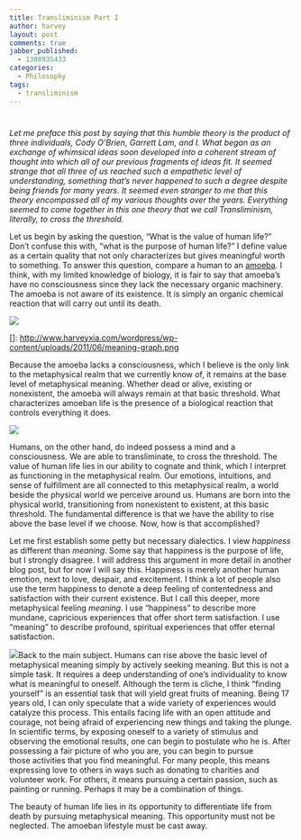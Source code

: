 ```yaml
---
title: Transliminism Part I
author: harvey
layout: post
comments: true
jabber_published:
  - 1308935433
categories:
  - Philosophy
tags:
  - transliminism
---
```

# 

*Let me preface this post by saying that this humble theory is the product of three individuals, Cody O’Brien, Garrett Lam, and I. What began as an exchange of whimsical ideas soon developed into a coherent stream of thought into which all of our previous fragments of ideas fit. It seemed strange that all three of us reached such a empathetic level of understanding, something that’s never happened to such a degree despite being friends for many years. It seemed even stranger to me that this theory encompassed all of my various thoughts over the years. Everything seemed to come together in this one theory that we call Transliminism, literally, to cross the threshold.*

Let us begin by asking the question, “What is the value of human life?” Don’t confuse this with, “what is the purpose of human life?” I define value as a certain quality that not only characterizes but gives meaningful worth to something. To answer this question, compare a human to an [amoeba][1]. I think, with my limited knowledge of biology, it is fair to say that amoeba’s have no consciousness since they lack the necessary organic machinery. The amoeba is not aware of its existence. It is simply an organic chemical reaction that will carry out until its death.

 [1]: http://en.wikipedia.org/wiki/Amoeba_(genus)

[![][3]][3]

 []: http://www.harveyxia.com/wordpress/wp-content/uploads/2011/06/meaning-graph.png

Because the amoeba lacks a consciousness, which I believe is the only link to the metaphysical realm that we currently know of, it remains at the base level of metaphysical meaning. Whether dead or alive, existing or nonexistent, the amoeba will always remain at that basic threshold. What characterizes amoeban life is the presence of a biological reaction that controls everything it does.

![][3]

 [3]: http://t0.gstatic.com/images?q=tbn:ANd9GcRXP-l4UIaJKFtJqLnp_eISUR8szRs9NxDZ0doC8Zp42o7x30R1wA&t=1

Humans, on the other hand, do indeed possess a mind and a consciousness. We are able to transliminate, to cross the threshold. The value of human life lies in our ability to cognate and think, which I interpret as functioning in the metaphysical realm. Our emotions, intuitions, and sense of fulfillment are all connected to this metaphysical realm, a world beside the physical world we perceive around us. Humans are born into the physical world, transitioning from nonexistent to existent, at this basic threshold. The fundamental difference is that we have the ability to rise above the base level if we choose. Now, how is that accomplished?

Let me first establish some petty but necessary dialectics. I view *happiness* as different than *meaning*. Some say that happiness is the purpose of life, but I strongly disagree. I will address this argument in more detail in another blog post, but for now I will say this. Happiness is merely another human emotion, next to love, despair, and excitement. I think a lot of people also use the term happiness to denote a deep feeling of contentedness and satisfaction with their current existence. But I call this deeper, more metaphysical feeling *meaning*. I use “happiness” to describe more mundane, capricious experiences that offer short term satisfaction. I use “meaning” to describe profound, spiritual experiences that offer eternal satisfaction.

![][4]Back to the main subject. Humans can rise above the basic level of metaphysical meaning simply by actively seeking meaning. But this is not a simple task. It requires a deep understanding of one’s individuality to know what is meaningful to oneself. Although the term is cliche, I think “finding yourself” is an essential task that will yield great fruits of meaning. Being 17 years old, I can only speculate that a wide variety of experiences would catalyze this process. This entails facing life with an open attitude and courage, not being afraid of experiencing new things and taking the plunge. In scientific terms, by exposing oneself to a variety of stimulus and observing the emotional results, one can begin to postulate who he is. After possessing a fair picture of who you are, you can begin to pursue those activities that you find meaningful. For many people, this means expressing love to others in ways such as donating to charities and volunteer work. For others, it means pursuing a certain passion, such as painting or running. Perhaps it may be a combination of things.

 [4]: http://www.google.com/url?source=imgres&ct=img&q=http://www.motley-focus.com/death.jpg&sa=X&ei=RMEETu63JIjX0QG13pCDCw&ved=0CAQQ8wc&usg=AFQjCNEvgDmCjxV4shVEli924PwS7KIptw

The beauty of human life lies in its opportunity to differentiate life from death by pursuing metaphysical meaning. This opportunity must not be neglected. The amoeban lifestyle must be cast away.
